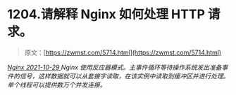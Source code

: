 <!--yml
category: 未分类
date: 0001-01-01 00:00:00
--->

# 1204.请解释 Nginx 如何处理 HTTP 请求。

> 原文：[https://zwmst.com/5714.html](https://zwmst.com/5714.html)

   [ *Nginx* ](https://zwmst.com/nginx)*[ <time datetime="2021-10-30T03:49:25+08:00"> 2021-10-29 </time> ](https://zwmst.com/5714.html)  Nginx 使用反应器模式。主事件循环等待操作系统发出准备事件的信号，这样数据就可以从套接字读取，在该实例中读取到缓冲区并进行处理。单个线程可以提供数万个并发连接。*